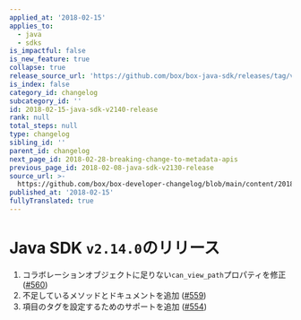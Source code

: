 ```yaml
---
applied_at: '2018-02-15'
applies_to:
  - java
  - sdks
is_impactful: false
is_new_feature: true
collapse: true
release_source_url: 'https://github.com/box/box-java-sdk/releases/tag/v2.14.0'
is_index: false
category_id: changelog
subcategory_id: ''
id: 2018-02-15-java-sdk-v2140-release
rank: null
total_steps: null
type: changelog
sibling_id: ''
parent_id: changelog
next_page_id: 2018-02-28-breaking-change-to-metadata-apis
previous_page_id: 2018-02-08-java-sdk-v2130-release
source_url: >-
  https://github.com/box/box-developer-changelog/blob/main/content/2018/02-15-java-sdk-v2140-release.md
published_at: '2018-02-15'
fullyTranslated: true
---
```

# Java SDK `v2.14.0`のリリース

1. コラボレーションオブジェクトに足りない`can_view_path`プロパティを修正 ([#560](https://github.com/box/box-java-sdk/pull/560))
2. 不足しているメソッドとドキュメントを追加 ([#559](https://github.com/box/box-java-sdk/pull/559))
3. 項目のタグを設定するためのサポートを追加 ([#554](https://github.com/box/box-java-sdk/pull/554))
